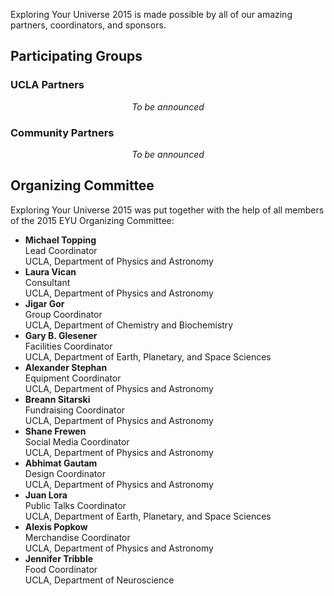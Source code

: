 Exploring Your Universe 2015 is made possible by all of our amazing partners, coordinators, and sponsors.

## Participating Groups

### UCLA Partners
<center><em>To be announced</em></center>

### Community Partners
<center><em>To be announced</em></center>

##  Organizing Committee
Exploring Your Universe 2015 was put together with the help of all members of the 2015 EYU Organizing Committee:

* **Michael Topping**<br>Lead Coordinator<br>UCLA, Department of Physics and Astronomy
* **Laura Vican**<br>Consultant<br>UCLA, Department of Physics and Astronomy
* **Jigar Gor**<br>Group Coordinator<br>UCLA, Department of Chemistry and Biochemistry
* **Gary B. Glesener**<br>Facilities Coordinator<br>UCLA, Department of Earth, Planetary, and Space Sciences
* **Alexander Stephan**<br>Equipment Coordinator<br>UCLA, Department of Physics and Astronomy
* **Breann Sitarski**<br>Fundraising Coordinator<br>UCLA, Department of Physics and Astronomy
* **Shane Frewen**<br>Social Media Coordinator<br>UCLA, Department of Physics and Astronomy
* **Abhimat Gautam**<br>Design Coordinator<br>UCLA, Department of Physics and Astronomy
* **Juan Lora**<br>Public Talks Coordinator<br>UCLA, Department of Earth, Planetary, and Space Sciences
* **Alexis Popkow**<br>Merchandise Coordinator<br>UCLA, Department of Physics and Astronomy
* **Jennifer Tribble**<br>Food Coordinator<br>UCLA, Department of Neuroscience
